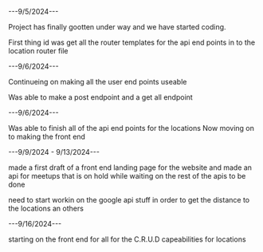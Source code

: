 ---9/5/2024---

Project has finally gootten under way and we have started coding.

First thing id was get all the router templates for the api end points in to the location router file

---9/6/2024---

Continueing on making all the user end points useable

Was able to make a post endpoint and a get all endpoint

---9/6/2024---

Was able to finish all of the api end points for the locations
Now moving on to making the front end

---9/9/2024 - 9/13/2024---

made a first draft of a front end landing page for the website and made an api for meetups that is on hold while waiting on the rest of the apis to be done

need to start workin on the google api stuff in order to get the distance to the locations an others

---9/16/2024---

starting on the front end for all for the C.R.U.D capeabilities for locations
